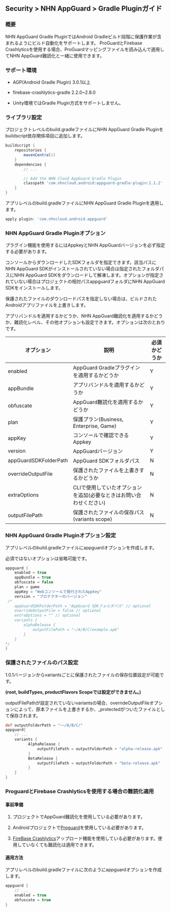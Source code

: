 ## Security > NHN AppGuard > Gradle Pluginガイド

### 概要

NHN AppGuard Gradle PluginではAndroid Gradleビルド段階に保護作業が含まれるようにビルド自動化をサポートします。 ProGuardとFirebase Crashlyticsを使用する場合、ProGuardマッピングファイルを読み込んで適用してNHN AppGuard難読化と一緒に使用できます。

### サポート環境

- AGP(Android Gradle Plugin) 3.0.1以上

- firebase-crashlytics-gradle 2.2.0~2.8.0

- Unity環境ではGradle Plugin方式をサポートしません。

### ライブラリ設定

プロジェクトレベルのbuild.gradleファイルにNHN AppGuard Gradle Pluginをbuildscript依存関係項目に追加します。

```groovy
buildscript {
    repositories {
        mavenCentral()
    }
    dependencies {
        // ...

        // Add the NHN Cloud AppGuard Gradle Plugin
        classpath 'com.nhncloud.android:appguard-gradle-plugin:1.1.2'
    }
}
```

アプリレベルのbuild.gradleファイルにNHN AppGuard Gradle Pluginを適用します。

```groovy
apply plugin: 'com.nhncloud.android.appguard'
```

### NHN AppGuard Gradle Pluginオプション

プラグイン機能を使用するにはAppkeyとNHN AppGuardバージョンを必ず指定する必要があります。

コンソールからダウンロードしたSDKフォルダを指定できます。該当パスにNHN AppGuard SDKがインストールされていない場合は指定されたフォルダパスにNHN AppGuard SDKをダウンロードして解凍します。オプションが指定されていない場合はプロジェクトの相対パスappguardフォルダにNHN AppGuard SDKをインストールします。

保護されたファイルのダウンロードパスを指定しない場合は、ビルドされたAndroidアプリファイルを上書きします。

アプリバンドルを適用するかどうか、NHN AppGuard難読化を適用するかどうか、難読化レベル、その他オプションも設定できます。オプションは次のとおりです。

| オプション                  | 説明                          | 必須かどうか |
| --------------------- | ----------------------------- | ----- |
| enabled               | AppGuard Gradleプラグインを適用するかどうか           | Y     |
| appBundle             | アプリバンドルを適用するかどうか                   | Y     |
| obfuscate             | AppGuard難読化を適用するかどうか                | Y     |
| plan                  | 保護プラン(Business, Enterprise, Game)  | Y     |
| appKey                | コンソールで確認できるAppkey          | Y     |
| version               | AppGuardバージョン                      | Y     |
| appGuardSDKFolderPath | AppGuard SDKフォルダパス               | N     |
| overrideOutputFile    | 保護されたファイルを上書きするかどうか               | N     |
| extraOptions          | CLIで使用していたオプションを追加(必要なときはお問い合わせください)      | N     |
| outputFilePath        | 保護されたファイルの保存パス(variants scope) | N     |

### NHN AppGuard Gradle Pluginオプション設定

アプリレベルのbuild.gradleファイルにappguardオプションを作成します。

必須ではないオプションは省略可能です。

```groovy
appguard {
    enabled = true
    appBundle = true
    obfuscate = false
    plan = game
    appKey = "Webコンソールで発行されたAppkey"
    version = "プロテクターのバージョン"
 /*   
    appGuardSDKFolderPath = "AppGuard SDKフォルダパス" // optional
    overrideOutputFile = false // optional
    extraOptions = "" // optional
    variants {
        alphaRelease {
            outputFilePath = "~/A/B/C/example.apk"
        }
    }
*/
}
```

### 保護されたファイルのパス設定

1.0.1バージョンからvariantsごとに保護されたファイルの保存位置設定が可能です。

**(root, buildTypes, productFlavors Scopeでは設定ができません。)**

outputFilePathが設定されていないvariantsの場合、overrideOutputFileオプションによって、原本ファイルを上書きするか、_protectedがついたファイルとして保存されます。

```groovy
def outputFolderPath = "~~/A/B/C/"
appguard{
    // ...
    variants {
          AlphaRelease {
              outputFilePath = outputFolderPath + "alpha-release.apk"
          }     
          BetaRelease {
              outputFilePath = outputFolderPath + "beta-release.apk"
          }  
    }  
}
```

### ProguardとFirebase Crashlyticsを使用する場合の難読化適用

#### 事前準備

1. プロジェクトでAppGuard難読化を使用している必要があります。

2. Androidプロジェクトで[Proguard](https://www.guardsquare.com/manual/home)を使用している必要があります。

3. [FireBase Crashlytics](https://firebase.google.com/docs/crashlytics)アップロード機能を使用している必要があります。使用していなくても難読化は適用できます。

#### 適用方法

アプリレベルのbuild.gradleファイルに次のようにappguardオプションを作成します。

```groovy
appguard {
    // ...
    enabled = true
    obfuscate = true
}
```
